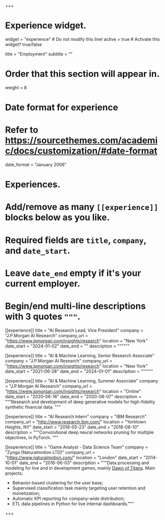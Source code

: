 +++
# Experience widget.
widget = "experience"  # Do not modify this line!
active = true  # Activate this widget? true/false

title = "Employment"
subtitle = ""

# Order that this section will appear in.
weight = 8

# Date format for experience
#   Refer to https://sourcethemes.com/academic/docs/customization/#date-format
date_format = "January 2006"

# Experiences.
#   Add/remove as many `[[experience]]` blocks below as you like.
#   Required fields are `title`, `company`, and `date_start`.
#   Leave `date_end` empty if it's your current employer.
#   Begin/end multi-line descriptions with 3 quotes `"""`.


[[experience]]
  title = "AI Research Lead, Vice President"
  company = "J.P.Morgan AI Research"
  company_url = "https://www.jpmorgan.com/insights/research"
  location = "New York"
  date_start = "2024-01-02"
  date_end = ""
  description = """"""

[[experience]]
  title = "AI & Machine Learning, Senior Research Associate"
  company = "J.P.Morgan AI Research"
  company_url = "https://www.jpmorgan.com/insights/research"
  location = "New York"
  date_start = "2021-06-28"
  date_end = "2024-01-01"
  description = """"""


[[experience]]
  title = "AI & Machine Learning, Summer Associate"
  company = "J.P.Morgan AI Research"
  company_url = "https://www.jpmorgan.com/insights/research"
  location = "Online"
  date_start = "2020-06-16"
  date_end = "2020-08-07"
  description = """Research and development of deep generative models for high-fidelity synthetic financial data. """

[[experience]]
  title = "AI Research Intern"
  company = "IBM Research"
  company_url = "http://www.research.ibm.com/"
  location = "Yorktown Heights, NY"
  date_start = "2018-05-23"
  date_end = "2018-08-10"
  description = """Convolutional deep neural networks pruning for multiple objectives, in PyTorch. """

[[experience]]
  title = "Game Analyst - Data Science Team"
  company = "Zynga (Naturalmotion LTD)"
  company_url = "https://www.naturalmotion.com/"
  location = "London"
  date_start = "2014-10-01"
  date_end = "2016-06-03"
  description = """Data processing and modeling for live and in development games, mainly [Dawn of Titans](http://www.dawnoftitans.com/). Main projects:
  
  * Behavior-based clustering for the user base;
  * Supervised classification task mainly targeting user retention and monetization;
  * Automatic KPI reporting for company-wide distribution;
  * ETL data pipelines in Python for live internal dashboards."""

+++
